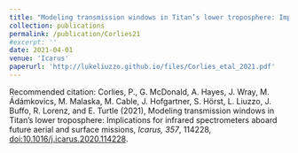 ```yaml
---
title: "Modeling transmission windows in Titan’s lower troposphere: Implications for infrared spectrometers aboard future aerial and surface missions"
collection: publications
permalink: /publication/Corlies21
#excerpt: ''
date: 2021-04-01
venue: 'Icarus'
paperurl: 'http://lukeliuzzo.github.io/files/Corlies_etal_2021.pdf'
---
```


Recommended citation: Corlies, P., G. McDonald, A. Hayes, J. Wray, M. Ádámkovics, M. Malaska, M. Cable, J. Hofgartner, S. Hörst, L. Liuzzo, J. Buffo, R. Lorenz, and E. Turtle (2021), Modeling transmission windows in Titan’s lower troposphere: Implications for infrared spectrometers aboard future aerial and surface missions, <i>Icarus, 357</i>, 114228, [doi:10.1016/j.icarus.2020.114228](https://doi.org/10.1016/j.icarus.2020.114228).
